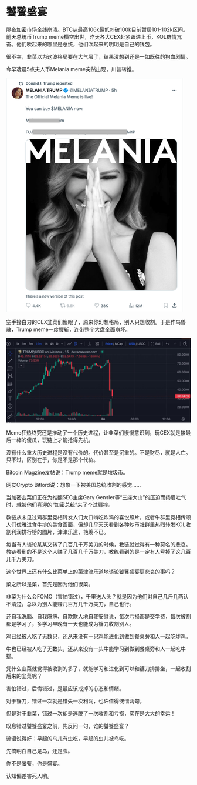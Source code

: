 # 饕餮盛宴

隔夜加密市场全线崩溃。BTC从最高106k最低刺破100k目前暂居101-102k区间。前天总统币Trump meme横空出世，昨天各大CEX赶紧跟进上币，KOL群情亢奋。他们吹起来的哪里是总统，他们吹起来的明明是自己的钱包。

很不幸，韭菜以为这波格局要在大气层了，结果没想到还是一如既往的狗血剧情。

今早凌晨5点夫人币Melania meme突然出现，川普转推。

![](2025-01-20-A01.png)

空手接白刃的CEX韭菜们傻眼了，原来你幻想格局，别人只想收割。于是作鸟兽散，Trump meme一度腰斩，连带整个大盘全面崩坏。

![](2025-01-20-A02.jpeg)

Meme狂热终究还是推动了一个历史进程，让韭菜们慢慢意识到，玩CEX就是接最后一棒的傻瓜，玩链上才能抢得先机。

没有什么重大历史进程是没有代价的。代价甚至是沉重的。不是财尽，就是人亡。只不过，区别在于，你是不是那个代价。

Bitcoin Magzine发帖说：Trump meme就是垃圾币。

网友Crypto Bitlord说：想象一下被美国总统收割的感觉……

当加密韭菜们正在为推翻SEC主席Gary Gensler等“三座大山”的压迫而扬眉吐气时，就被他们喜迎的“加密总统”来了个过肩摔。

教链从未见过鸡群里竞相转发人们大口啃吃炸鸡的喜悦照片，或者牛群里竞相传颂人们优雅进食牛排的美食画面，但却几乎天天看到各种炒币社群里热烈转发KOL收割利润排行榜的图片，津津乐道，艳羡不已。

每当有人谈论某某又转了几百几千万美刀的时候，教链就觉得有一种莫名的悲哀。教链看到的不是这个人赚了几百几千万美刀，教练看到的是一定有人亏掉了这几百几千万美刀。

这个世界上还有什么比菜单上的菜津津乐道地谈论饕餮盛宴更悲哀的事吗？

菜之所以是菜，首先是因为他们很菜。

韭菜为什么会FOMO（害怕错过），千里送人头？就是因为他们对自己几斤几两认不清楚，总以为别人能赚几百万几千万美刀，自己也行。

还自我洗脑、自我麻痹、自欺欺人地自我安慰说，每次亏损都是交学费，每次被割都是学习了，多学习早晚有一天也能成为镰刀收割别人。

鸡已经被人吃了无数只，还从来没有一只鸡能进化到做到餐桌旁和人一起吃炸鸡。

牛也已经被人吃了无数头，还从来没有一头牛能学习到做到餐桌旁和人一起吃牛排。

凭什么韭菜就觉得被收割的多了，就能学习和进化到可以和镰刀排排坐，一起收割后来的韭菜呢？

害怕错过，后悔错过，是最应该戒掉的心态和情绪。

对于镰刀，错过一次就是错失一次利润，也许值得惋惜两句。

但是对于韭菜，错过一次却是逃脱了一次收割和亏损，实在是大大的幸运！

叹息错过饕餮盛宴之前，先反问一句，谁的饕餮盛宴？

谚语说得好：早起的鸟儿有虫吃，早起的虫儿被鸟吃。

先搞明白自己是鸟，还是虫。

你不是饕餮，你是盛宴。

认知偏差害死人哟。
